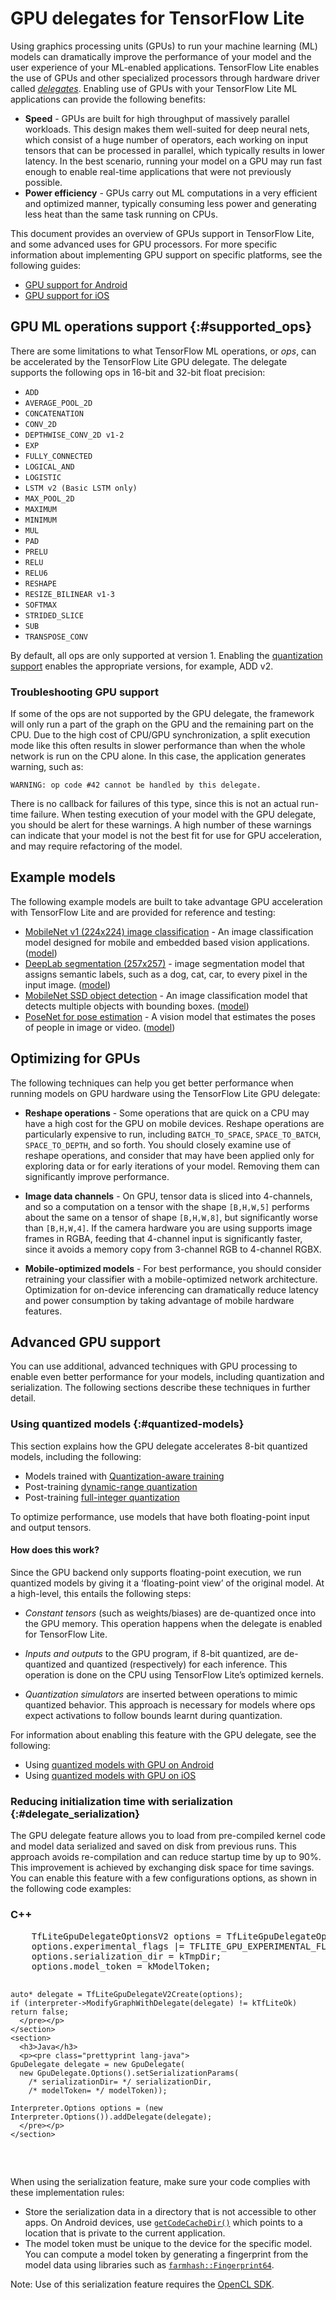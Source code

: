 # GPU delegates for TensorFlow Lite

Using graphics processing units (GPUs) to run your machine learning (ML) models
can dramatically improve the performance of your model and the user experience
of your ML-enabled applications. TensorFlow Lite enables the use of GPUs and
other specialized processors through hardware driver called
[*delegates*](./delegates). Enabling use of GPUs with your TensorFlow Lite ML
applications can provide the following benefits:

*   **Speed** - GPUs are built for high throughput of massively parallel
    workloads. This design makes them well-suited for deep neural nets, which
    consist of a huge number of operators, each working on input tensors that
    can be processed in parallel, which typically results in lower latency. In
    the best scenario, running your model on a GPU may run fast enough to enable
    real-time applications that were not previously possible.
*   **Power efficiency** - GPUs carry out ML computations in a very efficient
    and optimized manner, typically consuming less power and generating less
    heat than the same task running on CPUs.

This document provides an overview of GPUs support in TensorFlow Lite, and some
advanced uses for GPU processors. For more specific information about
implementing GPU support on specific platforms, see the following guides:

*   [GPU support for Android](https://ai.google.dev/edge/litert/android/gpu)
*   [GPU support for iOS](https://ai.google.dev/edge/litert/ios/gpu)

## GPU ML operations support {:#supported_ops}

There are some limitations to what TensorFlow ML operations, or *ops*, can be
accelerated by the TensorFlow Lite GPU delegate. The delegate supports the
following ops in 16-bit and 32-bit float precision:

*   `ADD`
*   `AVERAGE_POOL_2D`
*   `CONCATENATION`
*   `CONV_2D`
*   `DEPTHWISE_CONV_2D v1-2`
*   `EXP`
*   `FULLY_CONNECTED`
*   `LOGICAL_AND`
*   `LOGISTIC`
*   `LSTM v2 (Basic LSTM only)`
*   `MAX_POOL_2D`
*   `MAXIMUM`
*   `MINIMUM`
*   `MUL`
*   `PAD`
*   `PRELU`
*   `RELU`
*   `RELU6`
*   `RESHAPE`
*   `RESIZE_BILINEAR v1-3`
*   `SOFTMAX`
*   `STRIDED_SLICE`
*   `SUB`
*   `TRANSPOSE_CONV`

By default, all ops are only supported at version 1. Enabling the
[quantization support](#quantized-models) enables the appropriate versions, for
example, ADD v2.

### Troubleshooting GPU support

If some of the ops are not supported by the GPU delegate, the framework will
only run a part of the graph on the GPU and the remaining part on the CPU. Due
to the high cost of CPU/GPU synchronization, a split execution mode like this
often results in slower performance than when the whole network is run on
the CPU alone. In this case, the application generates warning, such as:

```none
WARNING: op code #42 cannot be handled by this delegate.
```

There is no callback for failures of this type, since this is not an actual
run-time failure. When testing execution of your model with the GPU delegate,
you should be alert for these warnings. A high number of these warnings can
indicate that your model is not the best fit for use for GPU acceleration, and
may require refactoring of the model.

## Example models

The following example models are built to take advantage GPU acceleration with
TensorFlow Lite and are provided for reference and testing:

*   [MobileNet v1 (224x224) image classification](https://ai.googleblog.com/2017/06/mobilenets-open-source-models-for.html) -
    An image classification model designed for mobile and embedded based vision
    applications.
    ([model](https://tfhub.dev/google/imagenet/mobilenet_v1_100_224/classification/5))
*   [DeepLab segmentation (257x257)](https://ai.googleblog.com/2018/03/semantic-image-segmentation-with.html) -
    image segmentation model that assigns semantic labels, such as a dog, cat,
    car, to every pixel in the input image.
    ([model](https://tfhub.dev/tensorflow/lite-model/deeplabv3/1/default/1))
*   [MobileNet SSD object detection](https://ai.googleblog.com/2018/07/accelerated-training-and-inference-with.html) -
    An image classification model that detects multiple objects with bounding
    boxes.
    ([model](https://storage.googleapis.com/download.tensorflow.org/models/tflite/gpu/mobile_ssd_v2_float_coco.tflite))
*   [PoseNet for pose estimation](https://github.com/tensorflow/tfjs-models/tree/master/pose-detection) -
    A vision model that estimates the poses of people in image or video.
    ([model](https://tfhub.dev/tensorflow/lite-model/posenet/mobilenet/float/075/1/default/1))

## Optimizing for GPUs

The following techniques can help you get better performance when running
models on GPU hardware using the TensorFlow Lite GPU delegate:

*   **Reshape operations** - Some operations that are quick on a CPU may have a
    high cost for the GPU on mobile devices. Reshape operations are particularly
    expensive to run, including `BATCH_TO_SPACE`, `SPACE_TO_BATCH`,
    `SPACE_TO_DEPTH`, and so forth. You should closely examine use of reshape
    operations, and consider that may have been applied only for exploring data
    or for early iterations of your model. Removing them can significantly
    improve performance.

*   **Image data channels** - On GPU, tensor data is sliced into 4-channels, and
    so a computation on a tensor with the shape `[B,H,W,5]` performs about the
    same on a tensor of shape `[B,H,W,8]`, but significantly worse than
    `[B,H,W,4]`. If the camera hardware you are using supports image frames in
    RGBA, feeding that 4-channel input is significantly faster, since it avoids
    a memory copy from 3-channel RGB to 4-channel RGBX.

*   **Mobile-optimized models** - For best performance, you should consider
    retraining your classifier with a mobile-optimized network architecture.
    Optimization for on-device inferencing can dramatically reduce latency and
    power consumption by taking advantage of mobile hardware features.

## Advanced GPU support

You can use additional, advanced techniques with GPU processing to enable even
better performance for your models, including quantization and serialization.
The following sections describe these techniques in further detail.

### Using quantized models {:#quantized-models}

This section explains how the GPU delegate accelerates 8-bit quantized models,
including the following:

*   Models trained with
    [Quantization-aware training](https://www.tensorflow.org/model_optimization/guide/quantization/training)
*   Post-training [dynamic-range quantization](https://www.tensorflow.org/lite/performance/post_training_quant)
*   Post-training [full-integer quantization](https://www.tensorflow.org/lite/performance/post_training_integer_quant)

To optimize performance, use models that have both floating-point input and
output tensors.

#### How does this work?

Since the GPU backend only supports floating-point execution, we run quantized
models by giving it a ‘floating-point view’ of the original model. At a
high-level, this entails the following steps:

*   *Constant tensors* (such as weights/biases) are de-quantized once into the
    GPU memory. This operation happens when the delegate is enabled for
    TensorFlow Lite.

*   *Inputs and outputs* to the GPU program, if 8-bit quantized, are
    de-quantized and quantized (respectively) for each inference. This operation
    is done on the CPU using TensorFlow Lite’s optimized kernels.

*   *Quantization simulators* are inserted between operations to mimic quantized
    behavior. This approach is necessary for models where ops expect activations
    to follow bounds learnt during quantization.

For information about enabling this feature with the GPU delegate, see the
following:

*   Using [quantized models with GPU on Android](../android/delegates/gpu#quantized-models)
*   Using [quantized models with GPU on iOS](../ios/delegates/gpu#quantized-models)

### Reducing initialization time with serialization {:#delegate_serialization}

The GPU delegate feature allows you to load from pre-compiled kernel code and
model data serialized and saved on disk from previous runs. This approach avoids
re-compilation and can reduce startup time by up to 90%. This improvement is
achieved by exchanging disk space for time savings. You can enable this feature
with a few configurations options, as shown in the following code examples:

<div>
  <devsite-selector>
    <section>
      <h3>C++</h3>
      <p><pre class="prettyprint lang-cpp">
    TfLiteGpuDelegateOptionsV2 options = TfLiteGpuDelegateOptionsV2Default();
    options.experimental_flags |= TFLITE_GPU_EXPERIMENTAL_FLAGS_ENABLE_SERIALIZATION;
    options.serialization_dir = kTmpDir;
    options.model_token = kModelToken;

    auto* delegate = TfLiteGpuDelegateV2Create(options);
    if (interpreter->ModifyGraphWithDelegate(delegate) != kTfLiteOk) return false;
      </pre></p>
    </section>
    <section>
      <h3>Java</h3>
      <p><pre class="prettyprint lang-java">
    GpuDelegate delegate = new GpuDelegate(
      new GpuDelegate.Options().setSerializationParams(
        /* serializationDir= */ serializationDir,
        /* modelToken= */ modelToken));

    Interpreter.Options options = (new Interpreter.Options()).addDelegate(delegate);
      </pre></p>
    </section>
  </devsite-selector>
</div>

When using the serialization feature, make sure your code complies with these
implementation rules:

*   Store the serialization data in a directory that is not accessible to other
    apps. On Android devices, use
    [`getCodeCacheDir()`](https://developer.android.com/reference/android/content/Context#getCacheDir\(\))
    which points to a location that is private to the current application.
*   The model token must be unique to the device for the specific model. You can
    compute a model token by generating a fingerprint from the model data
    using libraries such as
    [`farmhash::Fingerprint64`](https://github.com/google/farmhash).

Note: Use of this serialization feature requires the
[OpenCL SDK](https://github.com/KhronosGroup/OpenCL-SDK).
